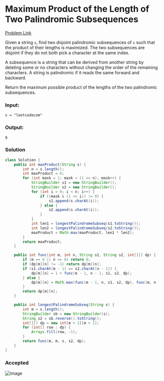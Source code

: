 # Maximum Product of the Length of Two Palindromic Subsequences
[Problem Link](https://leetcode.com/problems/maximum-product-of-the-length-of-two-palindromic-subsequences/)

Given a string `s`, find two disjoint palindromic subsequences of `s` such that the product of their lengths is maximized. The two subsequences are disjoint if they do not both pick a character at the same index.

A subsequence is a string that can be derived from another string by deleting some or no characters without changing the order of the remaining characters. A string is palindromic if it reads the same forward and backward.

Return the maximum possible product of the lengths of the two palindromic subsequences.

### Input:
```s = "leetcodecom"```

### Output:
```9```

### Solution
```java
class Solution {
    public int maxProduct(String s) {
        int n = s.length();
        int maxProduct = 0;
        for (int mask = 1; mask < (1 << n); mask++) {
            StringBuilder s1 = new StringBuilder();
            StringBuilder s2 = new StringBuilder();
            for (int i = 0; i < n; i++) {
                if ((mask & (1 << i)) != 0) {
                    s1.append(s.charAt(i));
                } else {
                    s2.append(s.charAt(i));
                }
            }
            int len1 = longestPalindromeSubseq(s1.toString());
            int len2 = longestPalindromeSubseq(s2.toString());
            maxProduct = Math.max(maxProduct, len1 * len2);
        }
        return maxProduct;
    }

    public int func(int m, int n, String s1, String s2, int[][] dp) {
        if (m == 0 || n == 0) return 0;
        if (dp[m][n] != -1) return dp[m][n];
        if (s1.charAt(m - 1) == s2.charAt(n - 1)) {
            dp[m][n] = 1 + func(m - 1, n - 1, s1, s2, dp);
        } else {
            dp[m][n] = Math.max(func(m - 1, n, s1, s2, dp), func(m, n - 1, s1, s2, dp));
        }
        return dp[m][n];
    }

    public int longestPalindromeSubseq(String s) {
        int m = s.length();
        StringBuilder sb = new StringBuilder(s);
        String s2 = sb.reverse().toString();
        int[][] dp = new int[m + 1][m + 1];
        for (int[] row : dp) {
            Arrays.fill(row, -1);
        }
        return func(m, m, s, s2, dp);
    }
}
```

### Accepted
![image](https://github.com/user-attachments/assets/fa5fa633-984f-4ccb-b6e5-b6ca390433be)
